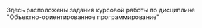 Здесь расположены задания курсовой работы по дисциплине "Объектно-ориентированное программирование"
